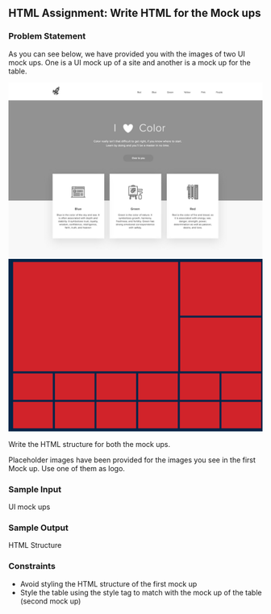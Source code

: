## HTML Assignment: Write HTML for the Mock ups

### Problem Statement

As you can see below, we have provided you with the images of two UI mock ups. One is a UI mock up of a site and another is a mock up for the table.

![Mock up 1](../images/colour-in-practice.jpg)
<br>
![Mock up 2](../images/table.png)

Write the HTML structure for both the mock ups.

Placeholder images have been provided for the images you see in the first Mock up. Use one of them as logo.

### Sample Input

UI mock ups

### Sample Output

HTML Structure

### Constraints

- Avoid styling the HTML structure of the first mock up
- Style the table using the style tag to match with the mock up of the table (second mock up)
